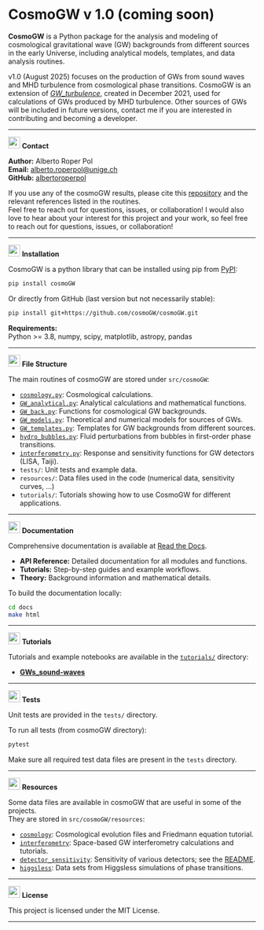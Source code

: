 # CosmoGW v 1.0 (coming soon)

**CosmoGW** is a Python package for the analysis and modeling of cosmological gravitational wave (GW) backgrounds from different sources in the early Universe, including analytical models, templates, and data analysis routines.

v1.0 (August 2025) focuses on the production of GWs from sound waves and MHD turbulence from
cosmological phase transitions. CosmoGW is an extension of [*GW_turbulence*](https://github.com/AlbertoRoper/GW_turbulence), created in December 2021, used for calculations of GWs produced by MHD turbulence.
Other sources of GWs will be included in future versions, contact me if you are interested
in contributing and becoming a developer.

---

<img src="https://img.icons8.com/ios-filled/50/000000/conference-call.png" width="24" /> **Contact**

**Author:** Alberto Roper Pol  
**Email:** alberto.roperpol@unige.ch  
**GitHub:** [albertoroperpol](https://github.com/albertoroperpol)  

If you use any of the cosmoGW results, please cite this [repository](https://github.com/cosmoGW/cosmoGW) and the relevant references listed in the routines.  
Feel free to reach out for questions, issues, or collaboration!
I would also love to hear about your interest for this project and your work, so feel free to reach out for questions, issues, or collaboration!

---

<img src="https://img.icons8.com/ios-filled/50/000000/download.png" width="24" /> **Installation**

CosmoGW is a python library that can be installed using pip from [PyPI](https://pypi.org/project/cosmoGW):

```sh
pip install cosmoGW
```

Or directly from GitHub (last version but not necessarily stable):

```sh
pip install git+https://github.com/cosmoGW/cosmoGW.git
```

**Requirements:**  
Python >= 3.8, numpy, scipy, matplotlib, astropy, pandas

---

<img src="https://img.icons8.com/ios-filled/50/000000/code-file.png" width="24" /> **File Structure**

The main routines of cosmoGW are stored under `src/cosmoGW`:

- [`cosmology.py`](src/cosmoGW/cosmology.py): Cosmological calculations.
- [`GW_analytical.py`](src/cosmoGW/GW_analytical.py): Analytical calculations and mathematical functions.
- [`GW_back.py`](src/cosmoGW/GW_back.py): Functions for cosmological GW backgrounds.
- [`GW_models.py`](src/cosmoGW/GW_models.py): Theoretical and numerical models for sources of GWs.
- [`GW_templates.py`](src/cosmoGW/GW_templates.py): Templates for GW backgrounds from different sources.
- [`hydro_bubbles.py`](src/cosmoGW/hydro_bubbles.py): Fluid perturbations from bubbles in first-order phase transitions.
- [`interferometry.py`](src/cosmoGW/interferometry.py): Response and sensitivity functions for GW detectors (LISA, Taiji).
- `tests/`: Unit tests and example data.
- `resources/`: Data files used in the code (numerical data, sensitivity curves, ...)
- `tutorials/`: Tutorials showing how to use CosmoGW for different applications.

---

<img src="https://img.icons8.com/ios-filled/50/000000/book.png" width="24" /> **Documentation**

Comprehensive documentation is available at [Read the Docs](https://cosmogw-manual.readthedocs.io/).

- **API Reference:** Detailed documentation for all modules and functions.
- **Tutorials:** Step-by-step guides and example workflows.
- **Theory:** Background information and mathematical details.

To build the documentation locally:

```sh
cd docs
make html
```

---

<img src="https://img.icons8.com/ios-filled/50/000000/education.png" width="24" /> **Tutorials**

Tutorials and example notebooks are available in the [`tutorials/`](tutorials/) directory:

- [**GWs_sound-waves**](https://github.com/cosmoGW/cosmoGW/tutorials/GWs_sound-waves)

---

<img src="https://img.icons8.com/ios-filled/50/000000/test-passed.png" width="24" /> **Tests**

Unit tests are provided in the `tests/` directory.

To run all tests (from cosmoGW directory):

```sh
pytest
```

Make sure all required test data files are present in the `tests` directory.

---

<img src="https://img.icons8.com/ios-filled/50/000000/database.png" width="24" /> **Resources**

Some data files are available in cosmoGW that are useful in some of the projects.  
They are stored in `src/cosmoGW/resources`:

- [`cosmology`](src/cosmoGW/resources/cosmology): Cosmological evolution files and Friedmann equation tutorial.
- [`interferometry`](src/cosmoGW/resources/interferometry): Space-based GW interferometry calculations and tutorials.
- [`detector_sensitivity`](src/cosmoGW/resources/detector_sensitivity): Sensitivity of various detectors; see the [README](src/cosmoGW/resources/detector_sensitivity/README.md).
- [`higgsless`](src/cosmoGW/resources/higgsless): Data sets from Higgsless simulations of phase transitions.

---

<img src="https://img.icons8.com/ios-filled/50/000000/license.png" width="24" /> **License**

This project is licensed under the MIT License.

---